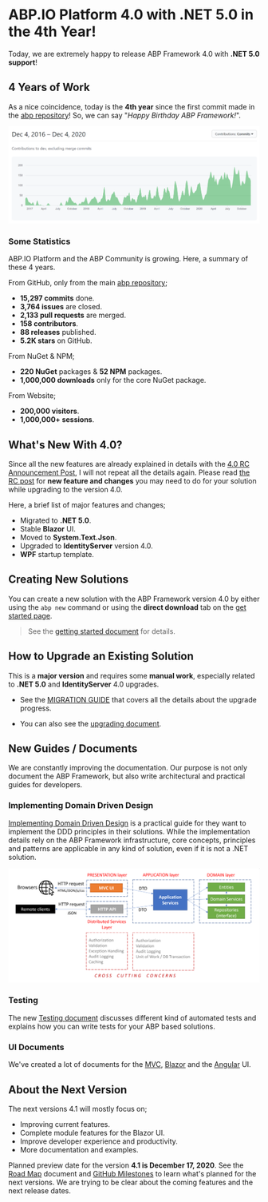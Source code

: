 # ABP.IO Platform 4.0 with .NET 5.0 in the 4th Year!

Today, we are extremely happy to release ABP Framework 4.0 with **.NET 5.0 support**!

## 4 Years of Work

As a nice coincidence, today is the **4th year** since the first commit made in the [abp repository](https://github.com/abpframework/abp)! So, we can say "*Happy Birthday ABP Framework!*".

![abp-contribution-graph-4-years](abp-contribution-graph-4-years.png)

### Some Statistics

ABP.IO Platform and the ABP Community is growing. Here, a summary of these 4 years.

From GitHub, only from the main [abp repository](https://github.com/abpframework/abp);

* **15,297 commits** done.
* **3,764 issues** are closed.
* **2,133 pull requests** are merged.
* **158 contributors**.
* **88 releases** published.
* **5.2K stars** on GitHub.

From NuGet & NPM;

* **220 NuGet** packages & **52 NPM** packages.
* **1,000,000 downloads** only for the core NuGet package.

From Website;

* **200,000 visitors**.
* **1,000,000+ sessions**.

## What's New With 4.0?

Since all the new features are already explained in details with the [4.0 RC Announcement Post](https://blog.abp.io/abp/ABP.IO-Platform-v4.0-RC-Has-Been-Released-based-on-.NET-5.0), I will not repeat all the details again. Please read [the RC post](https://blog.abp.io/abp/ABP.IO-Platform-v4.0-RC-Has-Been-Released-based-on-.NET-5.0) for **new feature and changes** you may need to do for your solution while upgrading to the version 4.0.

Here, a brief list of major features and changes;

* Migrated to **.NET 5.0**.
* Stable **Blazor** UI.
* Moved to **System.Text.Json**.
* Upgraded to **IdentityServer** version 4.0.
* **WPF** startup template.

## Creating New Solutions

You can create a new solution with the ABP Framework version 4.0 by either using the `abp new` command or using the **direct download** tab on the [get started page](https://abp.io/get-started).

> See the [getting started document](https://docs.abp.io/en/abp/latest/Getting-Started) for details.

## How to Upgrade an Existing Solution

This is a **major version** and requires some **manual work**, especially related to **.NET 5.0** and **IdentityServer** 4.0 upgrades.

* See the [MIGRATION GUIDE](https://docs.abp.io/en/abp/latest/Migration-Guides/Abp-4_0) that covers all the details about the upgrade progress.

* You can also see the [upgrading document](https://docs.abp.io/en/abp/latest/Upgrading).

## New Guides / Documents

We are constantly improving the documentation. Our purpose is not only document the ABP Framework, but also write architectural and practical guides for developers.

### Implementing Domain Driven Design

[Implementing Domain Driven Design](https://docs.abp.io/en/abp/latest/Domain-Driven-Design-Implementation-Guide) is a practical guide for they want to implement the DDD principles in their solutions. While the implementation details rely on the ABP Framework infrastructure, core concepts, principles and patterns are applicable in any kind of solution, even if it is not a .NET solution.

![ddd-implementation-guide-sample](ddd-implementation-guide-sample.png)

### Testing

The new [Testing document](https://docs.abp.io/en/abp/latest/Testing) discusses different kind of automated tests and explains how you can write tests for your ABP based solutions.

### UI Documents

We've created a lot of documents for the [MVC](https://docs.abp.io/en/abp/latest/UI/AspNetCore/Overall), [Blazor](https://docs.abp.io/en/abp/latest/UI/Blazor/Overall) and the [Angular](https://docs.abp.io/en/abp/latest/UI/Angular/Quick-Start) UI.

## About the Next Version

The next versions 4.1 will mostly focus on;

* Improving current features.
* Complete module features for the Blazor UI.
* Improve developer experience and productivity.
* More documentation and examples.

Planned preview date for the version **4.1 is December 17, 2020**. See the [Road Map](https://docs.abp.io/en/abp/latest/Road-Map) document and [GitHub Milestones](https://github.com/abpframework/abp/milestones) to learn what's planned for the next versions. We are trying to be clear about the coming features and the next release dates.
